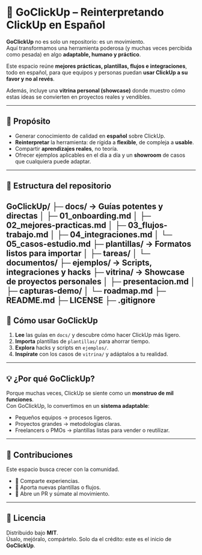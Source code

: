 # 🚀 GoClickUp – Reinterpretando ClickUp en Español  

**GoClickUp** no es solo un repositorio: es un movimiento.  
Aquí transformamos una herramienta poderosa (y muchas veces percibida como pesada) en algo **adaptable, humano y práctico**.  

Este espacio reúne **mejores prácticas, plantillas, flujos e integraciones**, todo en español, para que equipos y personas puedan **usar ClickUp a su favor y no al revés**.  

Además, incluye una **vitrina personal (showcase)** donde muestro cómo estas ideas se convierten en proyectos reales y vendibles.  

---

## 🎯 Propósito

- Generar conocimiento de calidad en **español** sobre ClickUp.  
- **Reinterpretar** la herramienta: de rígida a **flexible**, de compleja a **usable**.  
- Compartir **aprendizajes reales**, no teoría.  
- Ofrecer ejemplos aplicables en el día a día y un **showroom** de casos que cualquiera puede adaptar.  

---

## 📂 Estructura del repositorio
GoClickUp/
├─ docs/ → Guías potentes y directas
│ ├─ 01_onboarding.md
│ ├─ 02_mejores-practicas.md
│ ├─ 03_flujos-trabajo.md
│ ├─ 04_integraciones.md
│ └─ 05_casos-estudio.md
├─ plantillas/ → Formatos listos para importar
│ ├─ tareas/
│ └─ documentos/
├─ ejemplos/ → Scripts, integraciones y hacks
├─ vitrina/ → Showcase de proyectos personales
│ ├─ presentacion.md
│ ├─ capturas-demo/
│ └─ roadmap.md
├─ README.md
├─ LICENSE
├─ .gitignore
---

## 🚀 Cómo usar GoClickUp

1. **Lee** las guías en `docs/` y descubre cómo hacer ClickUp más ligero.  
2. **Importa** plantillas de `plantillas/` para ahorrar tiempo.  
3. **Explora** hacks y scripts en `ejemplos/`.  
4. **Inspírate** con los casos de `vitrina/` y adáptalos a tu realidad.  

---

## 💡 ¿Por qué GoClickUp?

Porque muchas veces, ClickUp se siente como un **monstruo de mil funciones**.  
Con GoClickUp, lo convertimos en un **sistema adaptable**:  
- Pequeños equipos → procesos ligeros.  
- Proyectos grandes → metodologías claras.  
- Freelancers o PMOs → plantillas listas para vender o reutilizar.  

---

## 🙌 Contribuciones

Este espacio busca crecer con la comunidad.  
- 💬 Comparte experiencias.  
- 🔧 Aporta nuevas plantillas o flujos.  
- 🚀 Abre un PR y súmate al movimiento.  

---

## 📄 Licencia

Distribuido bajo **MIT**.  
Úsalo, mejóralo, compártelo. Solo da el crédito: este es el inicio de **GoClickUp**.

